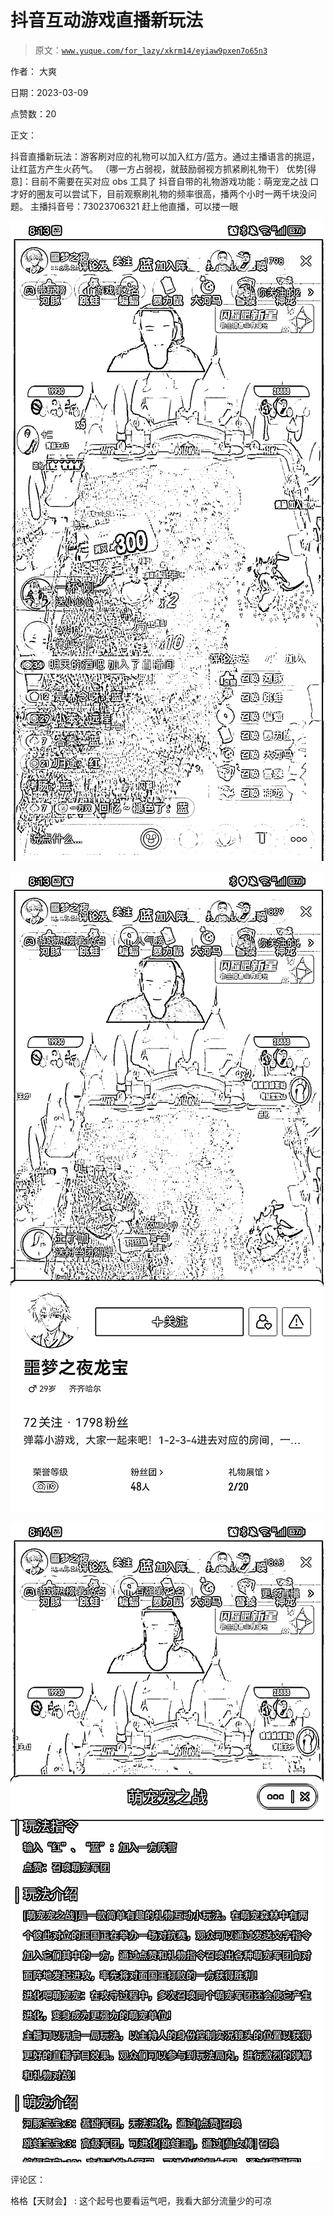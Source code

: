 # 抖音互动游戏直播新玩法

> 原文：[`www.yuque.com/for_lazy/xkrm14/eyiaw9pxen7o65n3`](https://www.yuque.com/for_lazy/xkrm14/eyiaw9pxen7o65n3)



作者： 大爽 

日期：2023-03-09 

点赞数：20 

正文： 

抖音直播新玩法：游客刷对应的礼物可以加入红方/蓝方。通过主播语言的挑逗，让红蓝方产生火药气。 （哪一方占弱视，就鼓励弱视方抓紧刷礼物干） 优势[得意]：目前不需要在买对应 obs 工具了 抖音自带的礼物游戏功能：萌宠宠之战 口才好的圈友可以尝试下，目前观察刷礼物的频率很高，播两个小时一两千块没问题。 主播抖音号：73023706321 赶上他直播，可以搂一眼 

![](img/4c16f19c1fa02fbd256f7320722d569f.png)  

![](img/733206f25f925bde7f0e77e07be1dcd5.png)  

![](img/51b659be07e19e9ec7b61712ad0c8167.png)  

评论区： 

格格【天财会】 : 这个起号也要看运气吧，我看大部分流量少的可凉 

